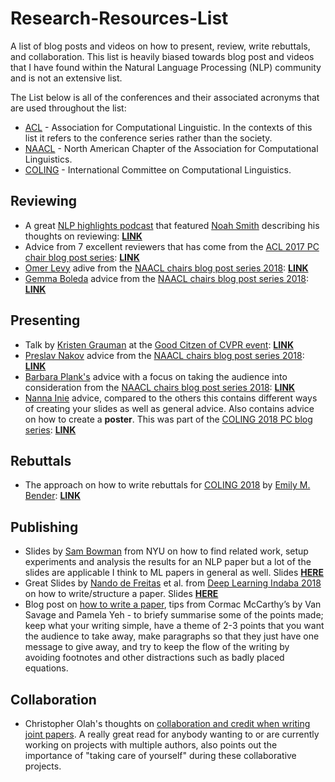 # Research-Resources-List
A list of blog posts and videos on how to present, review, write rebuttals, and collaboration. This list is heavily biased towards blog post and videos that I have found within the Natural Language Processing (NLP) community and is not an extensive list.

The List below is all of the conferences and their associated acronyms that are used throughout the list:
* [ACL](https://aclanthology.info/venues/acl) - Association for Computational Linguistic. In the contexts of this list it refers to the conference series rather than the society.
* [NAACL](https://aclanthology.info/venues/naacl) - North American Chapter of the Association for Computational Linguistics.
* [COLING](https://aclanthology.info/venues/coling) - International Committee on Computational Linguistics.

## Reviewing
* A great [NLP highlights podcast](https://soundcloud.com/nlp-highlights) that featured [Noah Smith](https://homes.cs.washington.edu/~nasmith/) describing his thoughts on reviewing: [**LINK**](https://soundcloud.com/nlp-highlights/77-on-writing-quality-peer-reviews-with-noah-a-smith)
* Advice from 7 excellent reviewers that has come from the [ACL 2017 PC chair blog post series](https://acl2017.wordpress.com/): [**LINK**](https://acl2017.wordpress.com/2017/02/23/last-minute-reviewing-advice/)
* [Omer Levy](https://levyomer.wordpress.com/bio/) adive from the [NAACL chairs blog post series 2018](https://naacl2018.wordpress.com/): [**LINK**](https://naacl2018.wordpress.com/2018/01/05/reviewing-advice-by-omer-levy/)
* [Gemma Boleda](http://gboleda.utcompling.com/) advice from the [NAACL chairs blog post series 2018](https://naacl2018.wordpress.com/): [**LINK**](https://naacl2018.wordpress.com/2018/01/04/reviewing-advice-by-gemma-boleda/) 

## Presenting
* Talk by [Kristen Grauman](https://www.cs.utexas.edu/users/grauman/) at the [Good Citzen of CVPR event](https://www.cc.gatech.edu/~parikh/citizenofcvpr/): [**LINK**](https://www.youtube.com/watch?v=4LEZED1YXm0)
* [Preslav Nakov](https://www.qcri.org/our-people/bio?pid=35&par=acc&name=PreslavNakov) advice from the [NAACL chairs blog post series 2018](https://naacl2018.wordpress.com/): [**LINK**](https://naacl2018.wordpress.com/2018/05/28/making-a-good-oral-presentation/)
* [Barbara Plank's](https://bplank.github.io/) advice with a focus on taking the audience into consideration from the [NAACL chairs blog post series 2018](https://naacl2018.wordpress.com/): [**LINK**](https://naacl2018.wordpress.com/2018/05/27/how-to-give-a-good-talk-on-a-computational-linguistics-topic/)
* [Nanna Inie](https://twitter.com/NannaInie) advice, compared to the others this contains different ways of creating your slides as well as general advice. Also contains advice on how to create a **poster**. This was part of the [COLING 2018 PC blog series](http://coling2018.org/category/pc-blog/): [**LINK**](http://coling2018.org/presenting-your-academic-work-at-a-conference-applicable-tips-and-advice/)

## Rebuttals
* The approach on how to write rebuttals for [COLING 2018](http://coling2018.org/pc-blog/) by [Emily M. Bender](http://faculty.washington.edu/ebender/): [**LINK**](http://coling2018.org/author-response/)

## Publishing
* Slides by [Sam Bowman](http://www.nyu.edu/projects/bowman/) from NYU on how to find related work, setup experiments and analysis the results for an NLP paper but a lot of the slides are applicable I think to ML papers in general as well. Slides [**HERE**](https://drive.google.com/file/d/1kUarnxZNa-ojz0KvZFmHeAEFwTkEH7lg/edit) 
* Great Slides by [Nando de Freitas](https://www.cs.ox.ac.uk/people/nando.defreitas/) et al. from [Deep Learning Indaba 2018](http://www.deeplearningindaba.com/2018.html) on how to write/structure a paper. Slides [**HERE**](http://www.deeplearningindaba.com/uploads/1/0/2/6/102657286/research-paper-writing.pdf?utm_campaign=NLP%20News&utm_medium=email&utm_source=Revue%20newsletter)
* Blog post on [how to write a paper](https://www.nature.com/articles/d41586-019-02918-5?utm_campaign=NLP%20News&utm_medium=email&utm_source=Revue%20newsletter), tips from Cormac McCarthy’s by Van Savage and Pamela Yeh - to briefy summarise some of the points made; keep what your writing simple, have a theme of 2-3 points that you want the audience to take away, make paragraphs so that they just have one message to give away, and try to keep the flow of the writing by avoiding footnotes and other distractions such as badly placed equations. 

## Collaboration
* Christopher Olah's thoughts on [collaboration and credit when writing joint papers](https://colah.github.io/posts/2019-05-Collaboration/). A really great read for anybody wanting to or are currently working on projects with multiple authors, also points out the importance of "taking care of yourself" during these collaborative projects.
